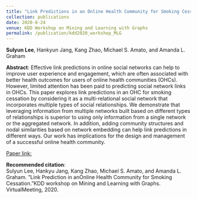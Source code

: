 ```yaml
---
title: "Link Predictions in an Online Health Community for Smoking Cessation"
collection: publications
date: 2020-8-24
venue: KDD Workshop on Mining and Learning with Graphs
permalink: /publication/kdd2020_workshop_MLG
---
```

**Sulyun Lee**, Hankyun Jang, Kang Zhao, Michael S. Amato, and Amanda L. Graham

**Abstract**:
Effective link predictions in online social networks can help to improve user experience and engagement, which are often associated with better health outcomes for users of online health communities (OHCs). However, limited attention has been paid to predicting social network links in OHCs. This paper explores link predictions in an OHC for smoking cessation by considering it as a multi-relational social network that incorporates multiple types of social relationships. We demonstrate that leveraging information from multiple networks built based on different types of relationships is superior to using only information from a single network or the aggregated network. In addition, adding community structures and nodal similarities based on network embedding can help link predictions in different ways. Our work has implications for the design and management of a successful online health community.

[Paper link:](http://www.mlgworkshop.org/2020/papers/MLG2020_paper_25.pdf)

**Recommended citation**: <br>
Sulyun Lee, Hankyu Jang, Kang Zhao, Michael S. Amato, and Amanda L. Graham.  ”Link Prediction in anOnline Health Community for Smoking Cessation.”KDD workshop on Mining and Learning with Graphs. VirtualMeeting, 2020.
